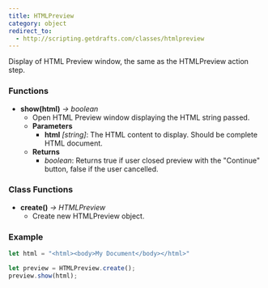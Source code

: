 ```yaml
---
title: HTMLPreview
category: object
redirect_to:
  - http://scripting.getdrafts.com/classes/htmlpreview
---
```


Display of HTML Preview window, the same as the HTMLPreview action step.

### Functions

- **show(html)** *-> boolean*
  - Open HTML Preview window displaying the HTML string passed.
  - **Parameters**
    - **html** _[string]_: The HTML content to display. Should be complete HTML document.
  - **Returns**
    - *boolean*: Returns true if user closed preview with the "Continue" button, false if the user cancelled.

### Class Functions

- **create()** *-> HTMLPreview*
  - Create new HTMLPreview object.

### Example

```javascript
let html = "<html><body>My Document</body></html>"

let preview = HTMLPreview.create();
preview.show(html);
```